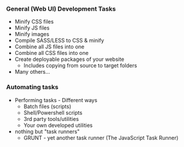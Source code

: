### General (Web UI) Development Tasks
- Minify CSS files
- Minify JS files
- Minify images
- Compile SASS/LESS to CSS & minify
- Combine all JS files into one
- Combine all CSS files into one
- Create deployable packages of your website
	- Includes copying from source to target folders
- Many others...

### Automating tasks
- Performing tasks - Different ways
	- Batch files (scripts)
	- Shell/Powershell scripts
	- 3rd party tools/utilities
	- Your own developed utilities
- nothing but "task runners"
	- GRUNT - yet another task runner (The JavaScript Task Runner)
